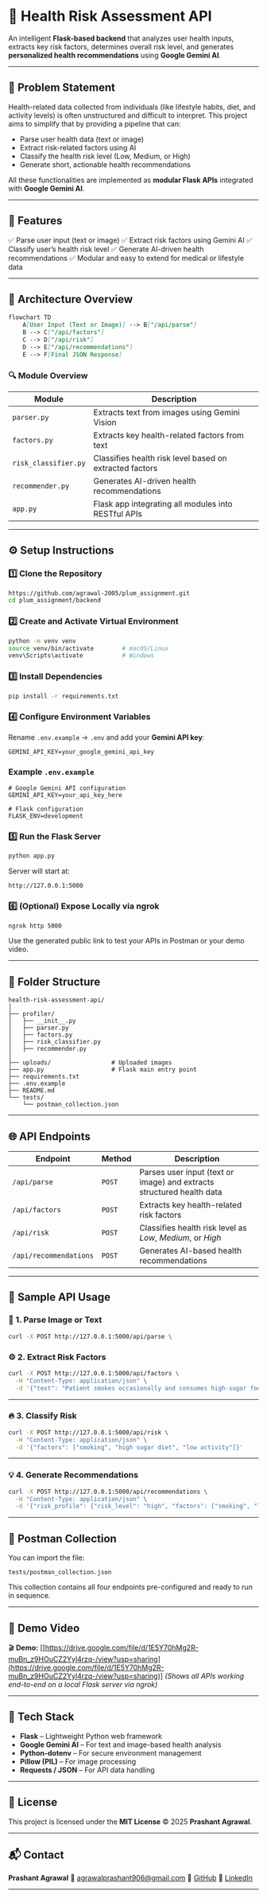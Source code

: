# 🧠 Health Risk Assessment API

An intelligent **Flask-based backend** that analyzes user health inputs, extracts key risk factors, determines overall risk level, and generates **personalized health recommendations** using **Google Gemini AI**.

---

## 📜 Problem Statement

Health-related data collected from individuals (like lifestyle habits, diet, and activity levels) is often unstructured and difficult to interpret.
This project aims to simplify that by providing a pipeline that can:

* Parse user health data (text or image)
* Extract risk-related factors using AI
* Classify the health risk level (Low, Medium, or High)
* Generate short, actionable health recommendations

All these functionalities are implemented as **modular Flask APIs** integrated with **Google Gemini AI**.

---

## 🚀 Features

✅ Parse user input (text or image)
✅ Extract risk factors using Gemini AI
✅ Classify user’s health risk level
✅ Generate AI-driven health recommendations
✅ Modular and easy to extend for medical or lifestyle data

---

## 🧩 Architecture Overview
```markdown
flowchart TD
    A[User Input (Text or Image)] --> B["/api/parse"]
    B --> C["/api/factors"]
    C --> D["/api/risk"]
    D --> E["/api/recommendations"]
    E --> F[Final JSON Response]
```

### 🔍 Module Overview

| Module               | Description                                             |
| -------------------- | ------------------------------------------------------- |
| `parser.py`          | Extracts text from images using Gemini Vision           |
| `factors.py`         | Extracts key health-related factors from text           |
| `risk_classifier.py` | Classifies health risk level based on extracted factors |
| `recommender.py`     | Generates AI-driven health recommendations              |
| `app.py`             | Flask app integrating all modules into RESTful APIs     |

---

## ⚙️ Setup Instructions

### 1️⃣ Clone the Repository

```bash
https://github.com/agrawal-2005/plum_assignment.git
cd plum_assignment/backend
```

### 2️⃣ Create and Activate Virtual Environment

```bash
python -m venv venv
source venv/bin/activate        # macOS/Linux
venv\Scripts\activate           # Windows
```

### 3️⃣ Install Dependencies

```bash
pip install -r requirements.txt
```

### 4️⃣ Configure Environment Variables

Rename `.env.example` → `.env` and add your **Gemini API key**:

```
GEMINI_API_KEY=your_google_gemini_api_key
```

### Example `.env.example`

```
# Google Gemini API configuration
GEMINI_API_KEY=your_api_key_here

# Flask configuration
FLASK_ENV=development
```

### 5️⃣ Run the Flask Server

```bash
python app.py
```

Server will start at:

```
http://127.0.0.1:5000
```

### 6️⃣ (Optional) Expose Locally via ngrok

```bash
ngrok http 5000
```

Use the generated public link to test your APIs in Postman or your demo video.

---

## 🧰 Folder Structure

```
health-risk-assessment-api/
│
├── profiler/
│   ├── __init__.py
│   ├── parser.py
│   ├── factors.py
│   ├── risk_classifier.py
│   ├── recommender.py
│
├── uploads/                 # Uploaded images
├── app.py                   # Flask main entry point
├── requirements.txt
├── .env.example
├── README.md
└── tests/
    └── postman_collection.json
```

---

## 🌐 API Endpoints

| Endpoint               | Method | Description                                                           |
| ---------------------- | ------ | --------------------------------------------------------------------- |
| `/api/parse`           | `POST` | Parses user input (text or image) and extracts structured health data |
| `/api/factors`         | `POST` | Extracts key health-related risk factors                              |
| `/api/risk`            | `POST` | Classifies health risk level as *Low*, *Medium*, or *High*            |
| `/api/recommendations` | `POST` | Generates AI-based health recommendations                             |

---

## 🧪 Sample API Usage

### 🧠 1. Parse Image or Text

```bash
curl -X POST http://127.0.0.1:5000/api/parse \
```

### ⚙️ 2. Extract Risk Factors

```bash
curl -X POST http://127.0.0.1:5000/api/factors \
  -H "Content-Type: application/json" \
  -d '{"text": "Patient smokes occasionally and consumes high-sugar foods."}'
```

---

### 🔥 3. Classify Risk

```bash
curl -X POST http://127.0.0.1:5000/api/risk \
  -H "Content-Type: application/json" \
  -d '{"factors": ["smoking", "high sugar diet", "low activity"]}'
```

---

### 💡 4. Generate Recommendations

```bash
curl -X POST http://127.0.0.1:5000/api/recommendations \
  -H "Content-Type: application/json" \
  -d '{"risk_profile": {"risk_level": "high", "factors": ["smoking", "low activity"]}}'
```

---

## 🧾 Postman Collection

You can import the file:

```
tests/postman_collection.json
```

This collection contains all four endpoints pre-configured and ready to run in sequence.

---

## 🎥 Demo Video

🎬 **Demo:** [[https://drive.google.com/file/d/1E5Y70hMg2R-muBn_z9HOuCZ2Yyl4rzq-/view?usp=sharing](https://drive.google.com/file/d/1E5Y70hMg2R-muBn_z9HOuCZ2Yyl4rzq-/view?usp=sharing)]
*(Shows all APIs working end-to-end on a local Flask server via ngrok)*

---

## 🧱 Tech Stack

* **Flask** – Lightweight Python web framework
* **Google Gemini AI** – For text and image-based health analysis
* **Python-dotenv** – For secure environment management
* **Pillow (PIL)** – For image processing
* **Requests / JSON** – For API data handling

---

## 📜 License

This project is licensed under the **MIT License** © 2025 **Prashant Agrawal**.

---

## 📬 Contact

**Prashant Agrawal**
📧 [agrawalprashant906@gmail.com](mailto:agrawalprashant906@gmail.com)
🔗 [GitHub](https://github.com/agrawal-2005)
🔗 [LinkedIn](https://www.linkedin.com/in/pr-shant26/)

---
